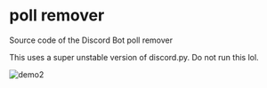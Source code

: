 # poll remover

 Source code of the Discord Bot poll remover

 This uses a super unstable version of discord.py. Do not run this lol.

![demo2](https://github.com/Kile/poll-remover/assets/69253692/f382fac0-20bf-4cd9-96ef-02afec3756ba)
